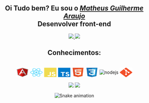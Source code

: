 <div>
    <h2 align="center">Oi Tudo bem? Eu sou o <a href="https://www.linkedin.com/in/matheus-guilherme-151096211/" target="_blank"><i>Matheus Guilherme Araujo</i></a> <br/> Desenvolver front-end
    </h2>
    
  </div>
  
  
 
  
  <div align="center">
    <a href="https://github.com/guih58">
      <img height="150em" src="https://github-readme-stats.vercel.app/api?username=duribeiro&count_private=true&include_all_commits=true&show_icons=true&theme=dracula&hide_border=false&show_owner=true"/>
      <img height="150em" src="https://github-readme-stats.vercel.app/api/top-langs/?username=duribeiro&theme=dracula&hide_border=false&&layout=compact"/>
    </a>
  </div>
 
 <h2 align="center">Conhecimentos:</h2>

  <div align="center" valign="top"><br>
       <img align="center" alt="Js" height="30" width="40" src="https://raw.githubusercontent.com/devicons/devicon/2ae2a900d2f041da66e950e4d48052658d850630/icons/angularjs/angularjs-original.svg">
    <img align="center" alt="React" height="30" width="40" src="https://raw.githubusercontent.com/devicons/devicon/master/icons/react/react-original.svg">
    <img align="center" alt="Js" height="30" width="40" src="https://raw.githubusercontent.com/devicons/devicon/master/icons/javascript/javascript-plain.svg">
    <img align="center" alt="Js" height="30" width="40" src="https://raw.githubusercontent.com/devicons/devicon/master/icons/typescript/typescript-plain.svg">
    <img align="center" alt="HTML" height="30" width="40" src="https://raw.githubusercontent.com/devicons/devicon/master/icons/html5/html5-original.svg">
    <img align="center" alt="CSS" height="30" width="40" src="https://raw.githubusercontent.com/devicons/devicon/master/icons/css3/css3-original.svg">
    <img align="center" alt="nodejs" height="30" width="40" src="https://cdn.worldvectorlogo.com/logos/nodejs-icon.svg">
    <img align="center" alt="git" height="30" width="40" src="https://raw.githubusercontent.com/devicons/devicon/master/icons/git/git-original.svg">
  </div><br>
  
  <div align="center">
    <a href="https://www.linkedin.com/in/matheus-guilherme-151096211/" target="_blank"><img src="https://img.shields.io/badge/-LinkedIn-%230077B5?style=for-the-badge&logo=linkedin&logoColor=white" target="_blank"></a> 
    <a href="mailto:matheus.guih58@gmail.com"><img src="https://img.shields.io/badge/-Gmail-%23333?style=for-the-badge&logo=gmail&logoColor=white" target="_blank"></a>
  </div>
  <div align="center">
  
  ![Snake animation](https://github.com/danielbped/danielbped/blob/output/github-contribution-grid-snake.svg)
  
</div>
  

